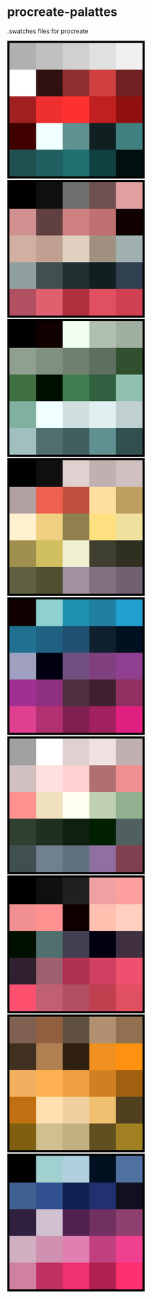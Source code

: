 # procreate-palattes
.swatches files for procreate

![](Blood&SkinPreview.png) ![](CrowFeatherPreview.png) ![](DarkWoodsPreview.png) ![](MattedFurPreview.png) ![](MoonVerbenaPreview.png) ![](SpaceMadnessPreview.png) ![](SpookPreview.png) ![](WarmYarrowPreview.png) ![](Moon&SunPreview.png)
